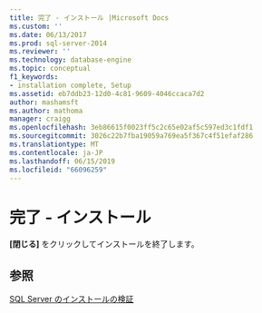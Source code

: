 ```yaml
---
title: 完了 - インストール |Microsoft Docs
ms.custom: ''
ms.date: 06/13/2017
ms.prod: sql-server-2014
ms.reviewer: ''
ms.technology: database-engine
ms.topic: conceptual
f1_keywords:
- installation complete, Setup
ms.assetid: eb7ddb23-12d0-4c81-9609-4046ccaca7d2
author: mashamsft
ms.author: mathoma
manager: craigg
ms.openlocfilehash: 3eb86615f0023ff5c2c65e02af5c597ed3c1fdf1
ms.sourcegitcommit: 3026c22b7fba19059a769ea5f367c4f51efaf286
ms.translationtype: MT
ms.contentlocale: ja-JP
ms.lasthandoff: 06/15/2019
ms.locfileid: "66096259"
---
```

# <a name="complete---installation"></a>完了 - インストール
  **[閉じる]** をクリックしてインストールを終了します。  
  
## <a name="see-also"></a>参照  
 [SQL Server のインストールの検証](../../database-engine/install-windows/validate-a-sql-server-installation.md)  
  
  
